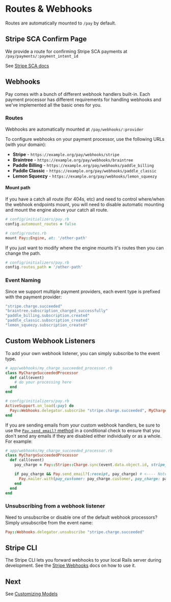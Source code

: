 # Routes & Webhooks

Routes are automatically mounted to `/pay` by default.

## Stripe SCA Confirm Page

We provide a route for confirming Stripe SCA payments at `/pay/payments/:payment_intent_id`

See [Stripe SCA docs](stripe/4_sca.md)

## Webhooks

Pay comes with a bunch of different webhook handlers built-in. Each payment processor has different requirements for handling webhooks and we've implemented all the basic ones for you.

### Routes

Webhooks are automatically mounted at `/pay/webhooks/:provider`

To configure webhooks on your payment processor, use the following URLs (with your domain):

* **Stripe** - `https://example.org/pay/webhooks/stripe`
* **Braintree** - `https://example.org/pay/webhooks/braintree`
* **Paddle Billing** - `https://example.org/pay/webhooks/paddle_billing`
* **Paddle Classic** - `https://example.org/pay/webhooks/paddle_classic`
* **Lemon Squeezy** - `https://example.org/pay/webhooks/lemon_squeezy`

#### Mount path

If you have a catch all route (for 404s, etc) and need to control where/when the webhook endpoints mount, you will need to disable automatic mounting and mount the engine above your catch all route.

```ruby
# config/initializers/pay.rb
config.automount_routes = false
```

```ruby
# config/routes.rb
mount Pay::Engine, at: '/other-path'
```

If you just want to modify where the engine mounts it's routes then you can change the path.

```ruby
# config/initializers/pay.rb
config.routes_path = '/other-path'
```

### Event Naming

Since we support multiple payment providers, each event type is prefixed with the payment provider:

```ruby
"stripe.charge.succeeded"
"braintree.subscription_charged_successfully"
"paddle_billing.subscription.created"
"paddle_classic.subscription_created"
"lemon_squeezy.subscription_created"
```

## Custom Webhook Listeners

To add your own webhook listener, you can simply subscribe to the event type.

```ruby
# app/webhooks/my_charge_succeeded_processor.rb
class MyChargeSucceededProcessor
  def call(event)
    # do your processing here
  end
end

# config/initializers/pay.rb
ActiveSupport.on_load(:pay) do
  Pay::Webhooks.delegator.subscribe "stripe.charge.succeeded", MyChargeSucceededProcessor.new
end
```

If you are sending emails from your custom webhook handlers, be sure to use the [`Pay.send_email?` method](https://github.com/pay-rails/pay/blob/c067771d8c7514acde4b948b474caf054bb0e25d/lib/pay.rb#L113)
in a conditional check to ensure that you don't send any emails if they are disabled either individually or as a whole.
For example:

```ruby
# app/webhooks/my_charge_succeeded_processor.rb
class MyChargeSucceededProcessor
  def call(event)
    pay_charge = Pay::Stripe::Charge.sync(event.data.object.id, stripe_account: event.try(:account))

    if pay_charge && Pay.send_email?(:receipt, pay_charge) # <---- Note the usage of the `send_email?` method here
      Pay.mailer.with(pay_customer: pay_charge.customer, pay_charge: pay_charge).receipt.deliver_later
    end
  end
end
```

### Unsubscribing from a webhook listener

Need to unsubscribe or disable one of the default webhook processors? Simply unsubscribe from the event name:

```ruby
Pay::Webhooks.delegator.unsubscribe "stripe.charge.succeeded"
```

## Stripe CLI

The Stripe CLI lets you forward webhooks to your local Rails server during development. See the [Stripe Webhooks](stripe/5_webhooks.md) docs on how to use it.

## Next

See [Customizing Models](8_customizing_models.md)
